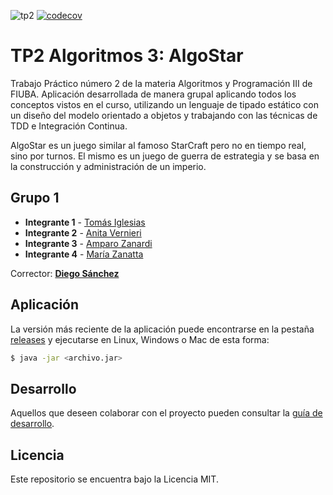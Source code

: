 ![tp2](https://github.com/IglesiasT/AlgoStar/actions/workflows/build.yml/badge.svg) [![codecov](https://codecov.io/gh/IglesiasT/AlgoStar/branch/master/graph/badge.svg)](https://codecov.io/gh/IglesiasT/AlgoStar)

# TP2 Algoritmos 3: AlgoStar 

Trabajo Práctico número 2 de la materia Algoritmos y Programación III de FIUBA. Aplicación desarrollada de manera grupal aplicando todos los conceptos vistos en el curso, utilizando un lenguaje de tipado estático con un diseño del modelo orientado a objetos y trabajando con las técnicas de TDD e Integración Continua.

AlgoStar es un juego similar al famoso StarCraft pero no en tiempo real, sino por turnos. El mismo es un juego de guerra de estrategia y se basa en la construcción y administración de un imperio.

## Grupo 1

* **Integrante 1** - [Tomás Iglesias](https://github.com/IglesiasT)
* **Integrante 2** - [Anita Vernieri](https://github.com/avernieri)
* **Integrante 3** - [Amparo Zanardi](https://github.com/Ampi-Z)
* **Integrante 4** - [María Zanatta](https://github.com/mariazanatta)

Corrector: [**Diego Sánchez**](https://github.com/diegosanchez)

## Aplicación

La versión más reciente de la aplicación puede encontrarse en la pestaña [releases](https://github.com/IglesiasT/AlgoStar/releases/latest) y ejecutarse en Linux, Windows o Mac de esta forma:

```bash
$ java -jar <archivo.jar>
```

## Desarrollo

Aquellos que deseen colaborar con el proyecto pueden consultar la [guía de desarrollo](./docs/Desarrollo.md).

## Licencia

Este repositorio se encuentra bajo la Licencia MIT.
